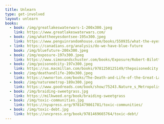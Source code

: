 ```yaml
---
title: Unlearn
type: get-involved
layout: unlearn
books:
  - book: /img/greatlakeswaterwars-1-200x300.jpeg
    link: https://www.greatlakeswaterwars.com/
  - book: /img/whattheeyesdontsee-195x300.jpeg
    link: https://www.penguinrandomhouse.com/books/550935/what-the-eyes-dont-see-by-mona-hanna-attisha/
  - link: https://canadians.org/analysis/do-we-have-blue-future
    book: /img/bluefuture-200x300.jpeg
  - book: /img/exposure-197x300.jpeg
    link: https://www.simonandschuster.com/books/Exposure/Robert-Bilott/9781501172823
  - book: /img/poisonedcity-197x300.jpeg
    link: https://us.macmillan.com/books/9781250125149/thepoisonedcity
  - book: /img/deathandlife-200x300.jpeg
    link: https://wwnorton.com/books/The-Death-and-Life-of-the-Great-Lakes/
  - book: /img/naturemetrop-189x300.jpeg
    link: https://www.goodreads.com/book/show/75243.Nature_s_Metropolis
  - book: /img/braiding-sweetgrass.jpg
    link: https://milkweed.org/book/braiding-sweetgrass
  - book: /img/toxic-communities.jpg
    link: https://nyupress.org/9781479861781/toxic-communities/
  - book: /img/toxic-debt.jpg
    link: https://uncpress.org/book/9781469665764/toxic-debt/
---
```

